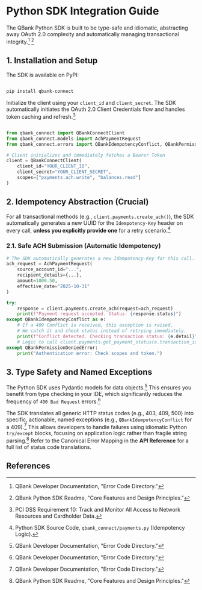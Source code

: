 # Python SDK Integration Guide



The QBank Python SDK is built to be type-safe and idiomatic, abstracting away OAuth 2.0 complexity and automatically managing transactional integrity.[^30] [^31]



## 1. Installation and Setup



The SDK is available on PyPI:



```bash

pip install qbank-connect

```



Initialize the client using your `client_id` and `client_secret`. The SDK automatically initiates the OAuth 2.0 Client Credentials flow and handles token caching and refresh.[^4]



```python

from qbank_connect import QBankConnectClient
from qbank_connect.models import AchPaymentRequest
from qbank_connect.errors import QBankIdempotencyConflict, QBankPermissionDeniedError

# Client initializes and immediately fetches a Bearer Token
client = QBankConnectClient(
    client_id="YOUR_CLIENT_ID",
    client_secret="YOUR_CLIENT_SECRET",
    scopes=["payments.ach.write", "balances.read"]
)

```



## 2. Idempotency Abstraction (Crucial)



For all transactional methods (e.g., `client.payments.create_ach()`), the SDK automatically generates a new UUID for the `Idempotency-Key` header on every call, **unless you explicitly provide one** for a retry scenario.[^32]


### 2.1. Safe ACH Submission (Automatic Idempotency)

```python
# The SDK automatically generates a new Idempotency-Key for this call. 
ach_request = AchPaymentRequest(
    source_account_id="...",
    recipient_details={...},
    amount=1000.50,
    effective_date="2025-10-31"
)

try:
    response = client.payments.create_ach(request=ach_request)
    print(f"Payment request accepted. Status: {response.status}")
except QBankIdempotencyConflict as e:
    # If a 409 Conflict is received, this exception is raised.
    # We catch it and check status instead of retrying immediately.
    print(f"Conflict detected. Checking transaction status: {e.detail}")
    # Logic to call client.payments.get_payment_status(e.transaction_id)
except QBankPermissionDeniedError:
    print("Authentication error: Check scopes and token.")
```



## 3. Type Safety and Named Exceptions



The Python SDK uses Pydantic models for data objects.[^30] This ensures you benefit from type checking in your IDE, which significantly reduces the frequency of `400 Bad Request` errors.[^30]



The SDK translates all generic HTTP status codes (e.g., 403, 409, 500) into specific, actionable, named exceptions (e.g., `QBankIdempotencyConflict` for a 409).[^30] This allows developers to handle failures using idiomatic Python `try/except` blocks, focusing on application logic rather than fragile string parsing.[^31] Refer to the Canonical Error Mapping in the **API Reference** for a full list of status code translations.


## References

[^4]: PCI DSS Requirement 10: Track and Monitor All Access to Network Resources and Cardholder Data.
[^30]: QBank Developer Documentation, "Error Code Directory."
[^31]: QBank Python SDK Readme, "Core Features and Design Principles."
[^32]: Python SDK Source Code, `qbank_connect/payments.py` (Idempotency Logic).
